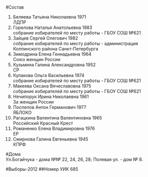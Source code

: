 #Состав
1. Беляева Татьяна Николаевна 1971   
    ЛДПР
2. Горелова Наталья Анатольевна 1983   
    собрание избирателей по месту работы - ГБОУ СОШ №621
3. Зайцев Сергей Олегович 1982   
    собрание избирателей по месту работы - администрация Колпинского района Санкт-Петербурга
4. Зимодрина Елена Геннадьевна 1964   
    Союз женщин России
5. Кузьмина Галина Александровна 1952   
    СР
6. Кулакова Ольга Васильевна 1974   
    собрание избирателей по месту работы - ГБОУ СОШ №621
7. Макеева Оксана Вячеславовна 1975   
    собрание избирателей по месту работы - ГБОУ СОШ №621
8. Нечипорук Ирина Николаевна 1961   
    За женщин России
9. Поспелов Антон Германович 1977   
    ЯБЛОКО
10. Рагацкина Валентина Валентиновна 1965   
    Российский Красный Крест
11. Романенко Елена Владимировна 1976   
    ЕР
12. Смирнова Галина Евгеньевна 1945   
    КПРФ

#Дома  
Ул.Богайчука - дома №№ 22, 24, 26, 28; Полевая ул. - дом № 8.

#Выборы-2012
##Номер УИК
685
